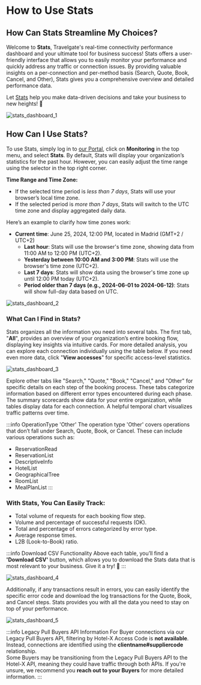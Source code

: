 ﻿---
sidebar_position: 2
---

# How to Use Stats

## How Can Stats Streamline My Choices?

Welcome to **Stats**, Travelgate's real-time connectivity performance dashboard and your ultimate tool for business success! Stats offers a user-friendly interface that allows you to easily monitor your performance and quickly address any traffic or connection issues. By providing valuable insights on a per-connection and per-method basis (Search, Quote, Book, Cancel, and Other), Stats gives you a comprehensive overview and detailed performance data.

Let [Stats](https://app.travelgate.com/apps/stats) help you make data-driven decisions and take your business to new heights! 🚀

![stats_dashboard_1](https://storage.travelgate.com/kbase/stats_dashboard_1.jpg)

## How Can I Use Stats?

To use Stats, simply log in to [our Portal](https://www.travelgate.com/), click on **Monitoring** in the top menu, and select **Stats**. By default, Stats will display your organization’s statistics for the past hour. However, you can easily adjust the time range using the selector in the top right corner.

**Time Range and Time Zone:**

- If the selected time period is *less than 7 days*, Stats will use your browser’s local time zone.
- If the selected period is *more than 7 days*, Stats will switch to the UTC time zone and display aggregated daily data.

Here’s an example to clarify how time zones work:
  
- **Current time**: June 25, 2024, 12:00 PM, located in Madrid (GMT+2 / UTC+2)
  - **Last hour**: Stats will use the browser's time zone, showing data from 11:00 AM to 12:00 PM (UTC+2).
  - **Yesterday between 10:00 AM and 3:00 PM**: Stats will use the browser's time zone (UTC+2).
  - **Last 7 days**: Stats will show data using the browser's time zone up until 12:00 PM today (UTC+2).
  - **Period older than 7 days (e.g., 2024-06-01 to 2024-06-12)**: Stats will show full-day data based on UTC.

![stats_dashboard_2](https://storage.travelgate.com/kbase/stats_dashboard_2.jpg)

### What Can I Find in Stats?

Stats organizes all the information you need into several tabs. The first tab, "**All**", provides an overview of your organization’s entire booking flow, displaying key insights via intuitive cards. For more detailed analysis, you can explore each connection individually using the table below. If you need even more data, click "**View accesses**" for specific access-level statistics.

![stats_dashboard_3](https://storage.travelgate.com/kbase/stats_dashboard_3.jpg)

Explore other tabs like "Search," "Quote," "Book," "Cancel," and "Other" for specific details on each step of the booking process. These tabs categorize information based on different error types encountered during each phase. The summary scorecards show data for your entire organization, while tables display data for each connection. A helpful temporal chart visualizes traffic patterns over time.

:::info OperationType 'Other'
The operation type 'Other' covers operations that don’t fall under Search, Quote, Book, or Cancel. These can include various operations such as:
- ReservationRead
- ReservationList
- DescriptiveInfo
- HotelList
- GeographicalTree
- RoomList
- MealPlanList
:::

### With Stats, You Can Easily Track:

- Total volume of requests for each booking flow step.
- Volume and percentage of successful requests (OK).
- Total and percentage of errors categorized by error type.
- Average response times.
- L2B (Look-to-Book) ratio.

:::info Download CSV Functionality
Above each table, you’ll find a **'Download CSV'** button, which allows you to download the Stats data that is most relevant to your business. Give it a try! 🚀
:::

![stats_dashboard_4](https://storage.travelgate.com/kbase/stats_dashboard_4.jpg)

Additionally, if any transactions result in errors, you can easily identify the specific error code and download the log transactions for the Quote, Book, and Cancel steps. Stats provides you with all the data you need to stay on top of your performance.

![stats_dashboard_5](https://storage.travelgate.com/kbase/stats_dashboard_5.jpg)

:::info Legacy Pull Buyers API Information
For Buyer connections via our Legacy Pull Buyers API, filtering by Hotel-X Access Code is **not available**. Instead, connections are identified using the **clientname#suppliercode** relationship.  
Some Buyers may be transitioning from the Legacy Pull Buyers API to the Hotel-X API, meaning they could have traffic through both APIs. If you're unsure, we recommend you **reach out to your Buyers** for more detailed information.
:::
